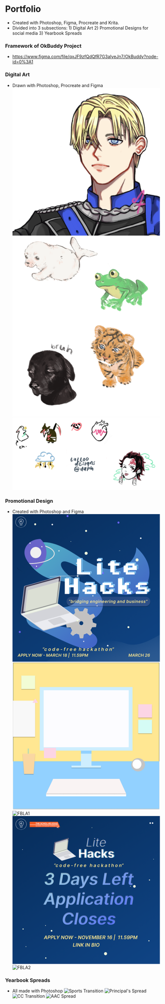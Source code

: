 # Portfolio
- Created with Photoshop, Figma, Procreate and Krita.
- Divided into 3 subsections: 1) Digital Art 2) Promotional Designs for social media 3) Yearbook Spreads

### Framework of OkBuddy Project 
- https://www.figma.com/file/qxJF9zfQdQfR7G3aIyeJn7/OkBuddy?node-id=0%3A1

### Digital Art
- Drawn with Photoshop, Procreate and Figma
![Dimitri](https://github.com/daphnetian/daphnetian/blob/images/dimitri.jpg?raw=true)
![Animals](https://github.com/daphnetian/daphnetian/blob/main/animals.png?raw=true)
![Tattoo Designs](https://github.com/daphnetian/daphnetian/blob/main/tattoodesigns01.png?raw=true)
### Promotional Design
- Created with Photoshop and Figma
![Litehacks](https://github.com/daphnetian/daphnetian/blob/images/eprojectslitehacks.png?raw=true)
![Figma Design](https://github.com/daphnetian/daphnetian/blob/images/figmaLH1.png?raw=true)
![FBLA1](https://github.com/daphnetian/daphnetian/blob/main/FBLANewYearP1%20(1).psd?raw=true)
![Litehacks2](https://github.com/daphnetian/daphnetian/blob/images/litehacks2.png?raw=true)
![FBLA2](https://github.com/daphnetian/daphnetian/blob/main/FBLANewYearP2%20(1).psd?raw=true)
### Yearbook Spreads
- All made with Photoshop
![Sports Transition](https://github.com/daphnetian/daphnetian/blob/main/Sports%20Transition.jpg?raw=true)
![Principal's Spread](https://github.com/daphnetian/daphnetian/blob/main/Principal's%20spread%20DPS%208.5x11.jpg?raw=true)
![CC Transition](https://github.com/daphnetian/daphnetian/blob/main/Clubs%20and%20Councils%20Transition.jpg?raw=true)
![AAC Spread](https://github.com/daphnetian/daphnetian/blob/main/AAC%20-%20yearbook.jpg?raw=true)

